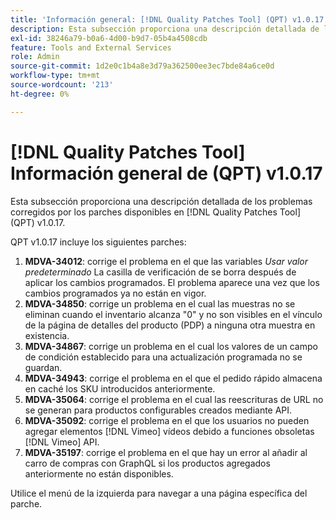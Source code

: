 ```yaml
---
title: 'Información general: [!DNL Quality Patches Tool] (QPT) v1.0.17'
description: Esta subsección proporciona una descripción detallada de los problemas corregidos por los parches disponibles en [!DNL Quality Patches Tool] (QPT) v1.0.17.
exl-id: 38246a79-b0a6-4d00-b9d7-05b4a4508cdb
feature: Tools and External Services
role: Admin
source-git-commit: 1d2e0c1b4a8e3d79a362500ee3ec7bde84a6ce0d
workflow-type: tm+mt
source-wordcount: '213'
ht-degree: 0%

---
```


# [!DNL Quality Patches Tool] Información general de (QPT) v1.0.17

Esta subsección proporciona una descripción detallada de los problemas corregidos por los parches disponibles en [!DNL Quality Patches Tool] (QPT) v1.0.17.

QPT v1.0.17 incluye los siguientes parches:

1. **MDVA-34012**: corrige el problema en el que las variables *Usar valor predeterminado* La casilla de verificación de se borra después de aplicar los cambios programados. El problema aparece una vez que los cambios programados ya no están en vigor.
1. **MDVA-34850**: corrige un problema en el cual las muestras no se eliminan cuando el inventario alcanza &quot;0&quot; y no son visibles en el vínculo de la página de detalles del producto (PDP) a ninguna otra muestra en existencia.
1. **MDVA-34867**: corrige un problema en el cual los valores de un campo de condición establecido para una actualización programada no se guardan.
1. **MDVA-34943**: corrige el problema en el que el pedido rápido almacena en caché los SKU introducidos anteriormente.
1. **MDVA-35064**: corrige el problema en el cual las reescrituras de URL no se generan para productos configurables creados mediante API.
1. **MDVA-35092**: corrige el problema en el que los usuarios no pueden agregar elementos [!DNL Vimeo] vídeos debido a funciones obsoletas [!DNL Vimeo] API.
1. **MDVA-35197**: corrige el problema en el que hay un error al añadir al carro de compras con GraphQL si los productos agregados anteriormente no están disponibles.

Utilice el menú de la izquierda para navegar a una página específica del parche.
